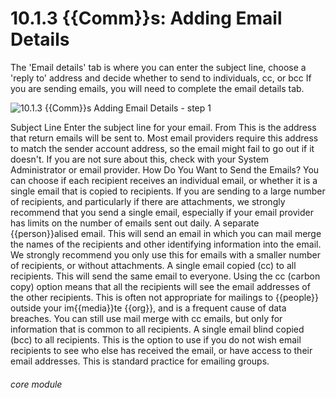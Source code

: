 # 10.1.3 {{Comm}}s: Adding Email Details

The &#039;Email details&#039; tab is where you can enter the subject line, choose a &#039;reply to&#039; address and decide whether to send to individuals, cc, or bcc
If you are sending emails, you will need to complete the email details tab.

![10.1.3 {{Comm}}s Adding Email Details - step 1](10.1.3_Communications_Adding_Email_Details_im_1.png)

Subject Line
Enter the subject line for your email.
From
This is the address that return emails will be sent to. Most email providers require this address to match the sender account address, so the email might fail to go out if it doesn&#039;t. If you are not sure about this, check with your System Administrator or email provider.
How Do You Want to Send the Emails?
You can choose if each recipient receives an individual email, or whether it is a single email that is copied to recipients. If you are sending to a large number of recipients, and particularly if there are attachments, we strongly recommend that you send a single email, especially if your email provider has limits on the number of emails sent out daily.
A separate {{person}}alised email. This will send an email in which you can mail merge the names of the recipients and other identifying information into the email. We strongly recommend you only use this for emails with a smaller number of recipients, or without attachments.
A single email copied (cc) to all recipients. This will send the same email to everyone. Using the cc (carbon copy) option means that all the recipients will see the email addresses of the other recipients. This is often not appropriate for mailings to {{people}} outside your im{{media}}te {{org}}, and is a frequent cause of data breaches. You can still use mail merge with cc emails, but only for information that is common to all recipients.
A single email blind copied (bcc) to all recipients. This is the option to use if you do not wish email recipients to see who else has received the email, or have access to their email addresses. This is standard practice for emailing groups.


###### core module
